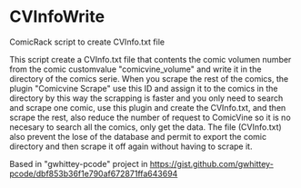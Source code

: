 # CVInfoWrite
ComicRack script to create CVInfo.txt file 

This script create a CVInfo.txt file that contents the comic volumen number from the comic
customvalue "comicvine_volume" and write it in the directory of the comics serie. 
When you scrape the rest of the comics, the plugin "Comicvine Scrape" use this ID and assign 
it to the comics in the directory by this way the scrapping is faster and you only need to search
and scrape one comic, use this plugin and create the CVInfo.txt, and then scrape the rest, 
also reduce the number of request to ComicVine so it is no necesary to search all the comics, 
only get the data.
The file (CVInfo.txt) also prevent the lose of the database and permit to export the comic directory and then
scrape it off again without having to scrape it.

Based in "gwhittey-pcode" project in https://gist.github.com/gwhittey-pcode/dbf853b36f1e790af672871ffa643694
